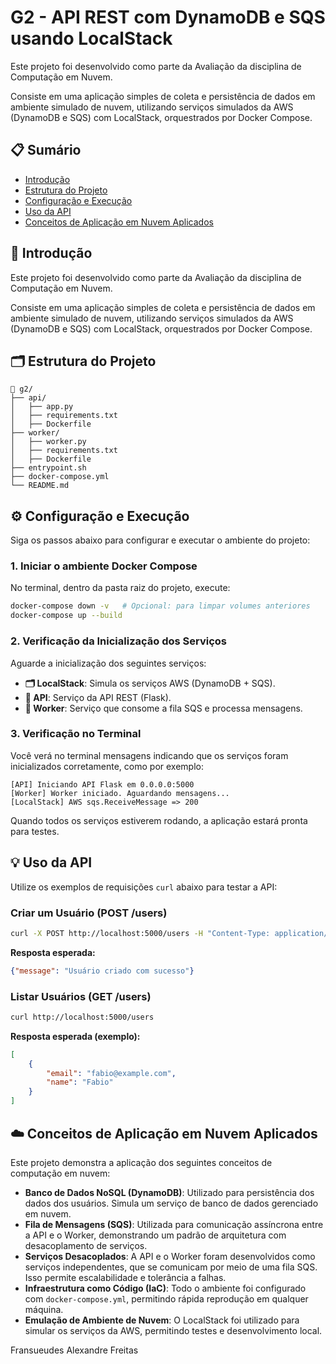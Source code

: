 # G2 - API REST com DynamoDB e SQS usando LocalStack

Este projeto foi desenvolvido como parte da Avaliação da disciplina de Computação em Nuvem.

Consiste em uma aplicação simples de coleta e persistência de dados em ambiente simulado de nuvem, utilizando serviços simulados da AWS (DynamoDB e SQS) com LocalStack, orquestrados por Docker Compose.

## 📋 Sumário

- [Introdução](#introdução)
- [Estrutura do Projeto](#estrutura-do-projeto)
- [Configuração e Execução](#configuração-e-execução)
- [Uso da API](#uso-da-api)
- [Conceitos de Aplicação em Nuvem Aplicados](#conceitos-de-aplicação-em-nuvem-aplicados)

## 🚀 Introdução

Este projeto foi desenvolvido como parte da Avaliação da disciplina de Computação em Nuvem.

Consiste em uma aplicação simples de coleta e persistência de dados em ambiente simulado de nuvem, utilizando serviços simulados da AWS (DynamoDB e SQS) com LocalStack, orquestrados por Docker Compose.

## 🗂️ Estrutura do Projeto

```plaintext
📁 g2/
├── api/
│   ├── app.py
│   ├── requirements.txt
│   ├── Dockerfile
├── worker/
│   ├── worker.py
│   ├── requirements.txt
│   ├── Dockerfile
├── entrypoint.sh
├── docker-compose.yml
└── README.md
```

## ⚙️ Configuração e Execução

Siga os passos abaixo para configurar e executar o ambiente do projeto:

### 1. Iniciar o ambiente Docker Compose

No terminal, dentro da pasta raiz do projeto, execute:

```bash
docker-compose down -v   # Opcional: para limpar volumes anteriores
docker-compose up --build
```

### 2. Verificação da Inicialização dos Serviços

Aguarde a inicialização dos seguintes serviços:

-   **🗂️ LocalStack**: Simula os serviços AWS (DynamoDB + SQS).
-   **🚀 API**: Serviço da API REST (Flask).
-   **🚀 Worker**: Serviço que consome a fila SQS e processa mensagens.

### 3. Verificação no Terminal

Você verá no terminal mensagens indicando que os serviços foram inicializados corretamente, como por exemplo:

```
[API] Iniciando API Flask em 0.0.0.0:5000
[Worker] Worker iniciado. Aguardando mensagens...
[LocalStack] AWS sqs.ReceiveMessage => 200
```

Quando todos os serviços estiverem rodando, a aplicação estará pronta para testes.

## 💡 Uso da API

Utilize os exemplos de requisições `curl` abaixo para testar a API:

### Criar um Usuário (POST /users)

```bash
curl -X POST http://localhost:5000/users -H "Content-Type: application/json" -d '{"name": "Fabio", "email": "fabio@example.com"}'
```

**Resposta esperada:**

```json
{"message": "Usuário criado com sucesso"}
```

### Listar Usuários (GET /users)

```bash
curl http://localhost:5000/users
```

**Resposta esperada (exemplo):**

```json
[
    {
        "email": "fabio@example.com",
        "name": "Fabio"
    }
]
```

## ☁️ Conceitos de Aplicação em Nuvem Aplicados

Este projeto demonstra a aplicação dos seguintes conceitos de computação em nuvem:

-   **Banco de Dados NoSQL (DynamoDB)**: Utilizado para persistência dos dados dos usuários. Simula um serviço de banco de dados gerenciado em nuvem.
-   **Fila de Mensagens (SQS)**: Utilizada para comunicação assíncrona entre a API e o Worker, demonstrando um padrão de arquitetura com desacoplamento de serviços.
-   **Serviços Desacoplados**: A API e o Worker foram desenvolvidos como serviços independentes, que se comunicam por meio de uma fila SQS. Isso permite escalabilidade e tolerância a falhas.
-   **Infraestrutura como Código (IaC)**: Todo o ambiente foi configurado com `docker-compose.yml`, permitindo rápida reprodução em qualquer máquina.
-   **Emulação de Ambiente de Nuvem**: O LocalStack foi utilizado para simular os serviços da AWS, permitindo testes e desenvolvimento local.

Fransueudes Alexandre Freitas
